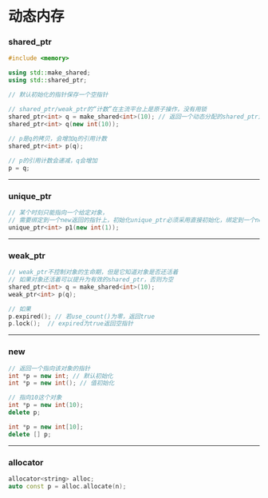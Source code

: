 # 动态内存

### shared_ptr

```cpp
#include <memory>

using std::make_shared;
using std::shared_ptr;

// 默认初始化的指针保存一个空指针

// shared_ptr/weak_ptr的“计数”在主流平台上是原子操作，没有用锁
shared_ptr<int> q = make_shared<int>(10); // 返回一个动态分配的shared_ptr对象使用args初始化
shared_ptr<int> q(new int(10));
    
// p是q的拷贝，会增加q的引用计数
shared_ptr<int> p(q);

// p的引用计数会递减，q会增加
p = q; 
```

------

### unique_ptr

```cpp
// 某个时刻只能指向一个给定对象，
// 需要绑定到一个new返回的指针上，初始化unique_ptr必须采用直接初始化，绑定到一个new返回的指针上
unique_ptr<int> p1(new int(1));
```

-------

### weak_ptr

```cpp
// weak_ptr不控制对象的生命期，但是它知道对象是否还活着
// 如果对象还活着可以提升为有效的shared_ptr，否则为空
shared_ptr<int> q = make_shared<int>(10);
weak_ptr<int> p(q);

// 如果
p.expired(); // 若use_count()为零，返回true
p.lock();  // expired为true返回空指针
```

-------

### new

```cpp
// 返回一个指向该对象的指针
int *p = new int; // 默认初始化
int *p = new int(); // 值初始化

// 指向10这个对象
int *p = new int(10);
delete p;

int *p = new int[10];
delete [] p;
```

------

### allocator

```cpp
allocator<string> alloc;
auto const p = alloc.allocate(n);
```











